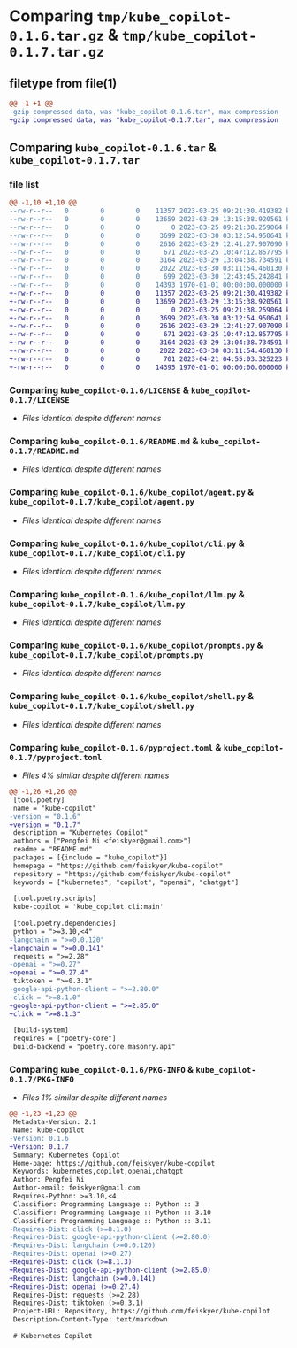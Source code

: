 # Comparing `tmp/kube_copilot-0.1.6.tar.gz` & `tmp/kube_copilot-0.1.7.tar.gz`

## filetype from file(1)

```diff
@@ -1 +1 @@
-gzip compressed data, was "kube_copilot-0.1.6.tar", max compression
+gzip compressed data, was "kube_copilot-0.1.7.tar", max compression
```

## Comparing `kube_copilot-0.1.6.tar` & `kube_copilot-0.1.7.tar`

### file list

```diff
@@ -1,10 +1,10 @@
--rw-r--r--   0        0        0    11357 2023-03-25 09:21:30.419382 kube_copilot-0.1.6/LICENSE
--rw-r--r--   0        0        0    13659 2023-03-29 13:15:38.920561 kube_copilot-0.1.6/README.md
--rw-r--r--   0        0        0        0 2023-03-25 09:21:38.259064 kube_copilot-0.1.6/kube_copilot/__init__.py
--rw-r--r--   0        0        0     3699 2023-03-30 03:12:54.950641 kube_copilot-0.1.6/kube_copilot/agent.py
--rw-r--r--   0        0        0     2616 2023-03-29 12:41:27.907090 kube_copilot-0.1.6/kube_copilot/cli.py
--rw-r--r--   0        0        0      671 2023-03-25 10:47:12.857795 kube_copilot-0.1.6/kube_copilot/llm.py
--rw-r--r--   0        0        0     3164 2023-03-29 13:04:38.734591 kube_copilot-0.1.6/kube_copilot/prompts.py
--rw-r--r--   0        0        0     2022 2023-03-30 03:11:54.460130 kube_copilot-0.1.6/kube_copilot/shell.py
--rw-r--r--   0        0        0      699 2023-03-30 12:43:45.242841 kube_copilot-0.1.6/pyproject.toml
--rw-r--r--   0        0        0    14393 1970-01-01 00:00:00.000000 kube_copilot-0.1.6/PKG-INFO
+-rw-r--r--   0        0        0    11357 2023-03-25 09:21:30.419382 kube_copilot-0.1.7/LICENSE
+-rw-r--r--   0        0        0    13659 2023-03-29 13:15:38.920561 kube_copilot-0.1.7/README.md
+-rw-r--r--   0        0        0        0 2023-03-25 09:21:38.259064 kube_copilot-0.1.7/kube_copilot/__init__.py
+-rw-r--r--   0        0        0     3699 2023-03-30 03:12:54.950641 kube_copilot-0.1.7/kube_copilot/agent.py
+-rw-r--r--   0        0        0     2616 2023-03-29 12:41:27.907090 kube_copilot-0.1.7/kube_copilot/cli.py
+-rw-r--r--   0        0        0      671 2023-03-25 10:47:12.857795 kube_copilot-0.1.7/kube_copilot/llm.py
+-rw-r--r--   0        0        0     3164 2023-03-29 13:04:38.734591 kube_copilot-0.1.7/kube_copilot/prompts.py
+-rw-r--r--   0        0        0     2022 2023-03-30 03:11:54.460130 kube_copilot-0.1.7/kube_copilot/shell.py
+-rw-r--r--   0        0        0      701 2023-04-21 04:55:03.325223 kube_copilot-0.1.7/pyproject.toml
+-rw-r--r--   0        0        0    14395 1970-01-01 00:00:00.000000 kube_copilot-0.1.7/PKG-INFO
```

### Comparing `kube_copilot-0.1.6/LICENSE` & `kube_copilot-0.1.7/LICENSE`

 * *Files identical despite different names*

### Comparing `kube_copilot-0.1.6/README.md` & `kube_copilot-0.1.7/README.md`

 * *Files identical despite different names*

### Comparing `kube_copilot-0.1.6/kube_copilot/agent.py` & `kube_copilot-0.1.7/kube_copilot/agent.py`

 * *Files identical despite different names*

### Comparing `kube_copilot-0.1.6/kube_copilot/cli.py` & `kube_copilot-0.1.7/kube_copilot/cli.py`

 * *Files identical despite different names*

### Comparing `kube_copilot-0.1.6/kube_copilot/llm.py` & `kube_copilot-0.1.7/kube_copilot/llm.py`

 * *Files identical despite different names*

### Comparing `kube_copilot-0.1.6/kube_copilot/prompts.py` & `kube_copilot-0.1.7/kube_copilot/prompts.py`

 * *Files identical despite different names*

### Comparing `kube_copilot-0.1.6/kube_copilot/shell.py` & `kube_copilot-0.1.7/kube_copilot/shell.py`

 * *Files identical despite different names*

### Comparing `kube_copilot-0.1.6/pyproject.toml` & `kube_copilot-0.1.7/pyproject.toml`

 * *Files 4% similar despite different names*

```diff
@@ -1,26 +1,26 @@
 [tool.poetry]
 name = "kube-copilot"
-version = "0.1.6"
+version = "0.1.7"
 description = "Kubernetes Copilot"
 authors = ["Pengfei Ni <feiskyer@gmail.com>"]
 readme = "README.md"
 packages = [{include = "kube_copilot"}]
 homepage = "https://github.com/feiskyer/kube-copilot"
 repository = "https://github.com/feiskyer/kube-copilot"
 keywords = ["kubernetes", "copilot", "openai", "chatgpt"]
 
 [tool.poetry.scripts]
 kube-copilot = 'kube_copilot.cli:main'
 
 [tool.poetry.dependencies]
 python = ">=3.10,<4"
-langchain = ">=0.0.120"
+langchain = ">=0.0.141"
 requests = ">=2.28"
-openai = ">=0.27"
+openai = ">=0.27.4"
 tiktoken = ">=0.3.1"
-google-api-python-client = ">=2.80.0"
-click = ">=8.1.0"
+google-api-python-client = ">=2.85.0"
+click = ">=8.1.3"
 
 [build-system]
 requires = ["poetry-core"]
 build-backend = "poetry.core.masonry.api"
```

### Comparing `kube_copilot-0.1.6/PKG-INFO` & `kube_copilot-0.1.7/PKG-INFO`

 * *Files 1% similar despite different names*

```diff
@@ -1,23 +1,23 @@
 Metadata-Version: 2.1
 Name: kube-copilot
-Version: 0.1.6
+Version: 0.1.7
 Summary: Kubernetes Copilot
 Home-page: https://github.com/feiskyer/kube-copilot
 Keywords: kubernetes,copilot,openai,chatgpt
 Author: Pengfei Ni
 Author-email: feiskyer@gmail.com
 Requires-Python: >=3.10,<4
 Classifier: Programming Language :: Python :: 3
 Classifier: Programming Language :: Python :: 3.10
 Classifier: Programming Language :: Python :: 3.11
-Requires-Dist: click (>=8.1.0)
-Requires-Dist: google-api-python-client (>=2.80.0)
-Requires-Dist: langchain (>=0.0.120)
-Requires-Dist: openai (>=0.27)
+Requires-Dist: click (>=8.1.3)
+Requires-Dist: google-api-python-client (>=2.85.0)
+Requires-Dist: langchain (>=0.0.141)
+Requires-Dist: openai (>=0.27.4)
 Requires-Dist: requests (>=2.28)
 Requires-Dist: tiktoken (>=0.3.1)
 Project-URL: Repository, https://github.com/feiskyer/kube-copilot
 Description-Content-Type: text/markdown
 
 # Kubernetes Copilot
```

